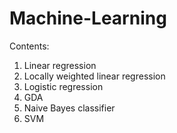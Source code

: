 # Machine-Learning
Contents:
1. Linear regression
2. Locally weighted linear regression
3. Logistic regression
4. GDA
5. Naive Bayes classifier
6. SVM
